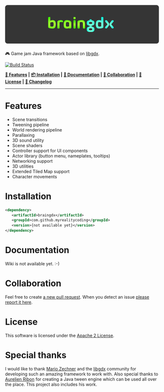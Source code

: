 ![logo](logo.png)
-
:video_game: Game jam Java framework based on [libgdx](https://libgdx.badlogicgames.com/).

[![Build Status](https://travis-ci.org/MyRealityCoding/braingdx.svg?branch=master)](https://travis-ci.org/MyRealityCoding/braingdx)

**[:space_invader: Features](#features) |**
**[:package: Installation](#installation) |**
**[:green_book: Documentation](#documentation) |**
**[:beers: Collaboration](#collaboration) |**
**[:rocket: License](#license) |**
**[:pencil: Changelog](CHANGELOG.md)**

---

# Features

* Scene transitions
* Tweening pipeline
* World rendering pipeline
* Parallaxing
* 3D sound utility
* Scene shaders
* Controller support for UI components
* Actor library (button menu, nameplates, tooltips)
* Networking support
* 3D utilities
* Extended Tiled Map support
* Character movements

# Installation

```xml
<dependency>
   <artifactId>braingdx</artifactId>
   <groupId>com.github.myrealitycoding</groupId>
   <version>{not available yet}</version>
</dependency>
```

# Documentation

Wiki is not available yet. :-)

# Collaboration

Feel free to create [a new pull request](https://github.com/MyRealityCoding/braingdx/pull/new/master). When you detect an issue [please report it here](https://github.com/MyRealityCoding/braingdx/issues).

# License

This software is licensed under the [Apache 2 License](LICENSE).

# Special thanks

I would like to thank [Mario Zechner](https://twitter.com/badlogicgames) and the [libgdx](https://libgdx.badlogicgames.com/) community for developing such an amazing framework to work with.
Also special thanks to [Aurelien Ribon](http://www.aurelienribon.com/blog/projects/universal-tween-engine) for creating a Java tween engine which can be used all over the place. This project also includes his work.
